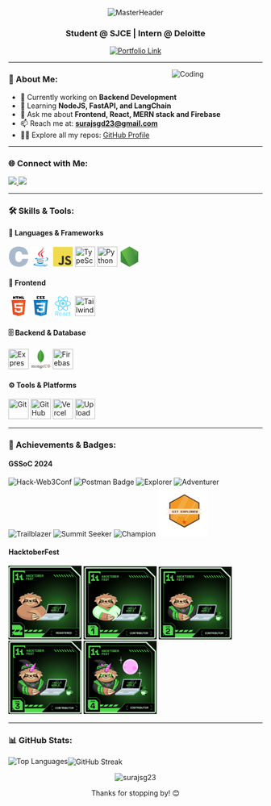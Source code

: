 <!-- Header GIF -->
<p align="center">
  <img src="https://res.cloudinary.com/dr3uuqnuz/image/upload/v1747719232/github-header-image_p6cwmu.png" alt="MasterHeader" />
</p>

<h3 align="center">Student @ SJCE | Intern @ Deloitte </h3>

<p align="center">
  <a href="https://suraj-23-portfolio.vercel.app/" target="_blank">
    <img src="https://img.shields.io/badge/-Visit My Portfolio-black?style=for-the-badge" alt="Portfolio Link"/>
  </a>
</p>

---

<img align="right" src="https://user-images.githubusercontent.com/74038190/219923809-b86dc415-a0c2-4a38-bc88-ad6cf06395a8.gif" width="180" alt="Coding" />

### 🚀 About Me:

- 🔭 Currently working on **Backend Development**
- 🌱 Learning **NodeJS, FastAPI, and LangChain**
- 💬 Ask me about **Frontend, React, MERN stack and Firebase**
- 📫 Reach me at: **surajsgd23@gmail.com**
- 👨‍💻 Explore all my repos: [GitHub Profile](https://github.com/SurajSG23?tab=repositories)

---

### 🌐 Connect with Me:
<p>
  <a href="https://www.linkedin.com/in/suraj-s-g-dhanva-995a23298/" target="_blank">
    <img src="https://img.shields.io/badge/-LinkedIn-blue?style=for-the-badge&logo=linkedin" />
  </a>
  <a href="https://instagram.com/suraj_sg23" target="_blank">
    <img src="https://img.shields.io/badge/-Instagram-E4405F?style=for-the-badge&logo=instagram&logoColor=white" />
  </a>
</p>

---

### 🛠️ Skills & Tools:

#### 🧠 Languages & Frameworks
<p>
  <img src="https://raw.githubusercontent.com/devicons/devicon/master/icons/c/c-original.svg" width="40" height="40" title="C"/>
  <img src="https://raw.githubusercontent.com/devicons/devicon/master/icons/java/java-original.svg" width="40" height="40" title="Java"/>
  <img src="https://raw.githubusercontent.com/devicons/devicon/master/icons/javascript/javascript-original.svg" width="40" height="40" title="JavaScript"/>
  <img src="https://cdn.jsdelivr.net/gh/devicons/devicon/icons/typescript/typescript-original.svg" width="40" height="40" title="TypeScript"/>
  <img src="https://cdn.jsdelivr.net/gh/devicons/devicon/icons/python/python-original.svg" width="40" height="40" title="Python"/>
  <img src="https://raw.githubusercontent.com/devicons/devicon/master/icons/nodejs/nodejs-original.svg" width="40" height="40" title="Node.js"/>
</p>

#### 🎨 Frontend
<p>
  <img src="https://raw.githubusercontent.com/devicons/devicon/master/icons/html5/html5-original-wordmark.svg" width="40" height="40" title="HTML5"/>
  <img src="https://raw.githubusercontent.com/devicons/devicon/master/icons/css3/css3-original-wordmark.svg" width="40" height="40" title="CSS3"/>
  <img src="https://raw.githubusercontent.com/devicons/devicon/master/icons/react/react-original-wordmark.svg" width="40" height="40" title="React"/>
  <img src="https://www.vectorlogo.zone/logos/tailwindcss/tailwindcss-icon.svg" width="40" height="40" title="Tailwind CSS"/>
</p>

#### 🗄️ Backend & Database
<p>
  <img src="https://img.icons8.com/office16/512/express-js.png" width="40" height="40" title="Express.js"/>
  <img src="https://raw.githubusercontent.com/devicons/devicon/master/icons/mongodb/mongodb-original-wordmark.svg" width="40" height="40" title="MongoDB"/>
  <img src="https://cdn.worldvectorlogo.com/logos/firebase-1.svg" width="40" height="40" title="Firebase"/>
</p>

#### ⚙️ Tools & Platforms
<p>
  <img src="https://cdn.jsdelivr.net/gh/devicons/devicon/icons/git/git-original.svg" width="40" height="40" title="Git"/>
  <img src="https://www.vectorlogo.zone/logos/github/github-icon.svg" width="40" height="40" title="GitHub"/>
  <img src="https://registry.npmmirror.com/@lobehub/icons-static-png/latest/files/dark/vercel.png" width="40" height="40" title="Vercel"/>
  <img src="https://uploadthing.com/favicon.ico" width="40" height="40" title="UploadThing"/>
</p>


---

### 🏅 Achievements & Badges:

#### GSSoC 2024
<p>
  <img src="https://raw.githubusercontent.com/GSSoC24/Hack-Web3Conf/refs/heads/main/assets/Hack-Web3Conf%202024%20Badge%20(2).png" width="100" title="Hack-Web3Conf"/>
  <img src="https://raw.githubusercontent.com/GSSoC24/Postman-Challenge/main/docs/assets/Postman%20White.png" width="100" title="Postman Badge"/>
  <img src="https://raw.githubusercontent.com/GSSoC24/Postman-Challenge/main/docs/assets/1.png" width="100" title="Explorer"/>
  <img src="https://raw.githubusercontent.com/GSSoC24/Postman-Challenge/main/docs/assets/2.png" width="100" title="Adventurer"/>
  <img src="https://raw.githubusercontent.com/GSSoC24/Postman-Challenge/main/docs/assets/3.png" width="100" title="Trailblazer"/>
  <img src="https://raw.githubusercontent.com/GSSoC24/Postman-Challenge/main/docs/assets/4.png" width="100" title="Summit Seeker"/>
  <img src="https://raw.githubusercontent.com/GSSoC24/Postman-Challenge/main/docs/assets/5.png" width="100" title="Champion"/>
  <img src="https://raw.githubusercontent.com/GSSoC24/Contributor/refs/heads/main/assets/Git%20Explorer.png" width="100" title="Git Explorer"/>
</p>

#### HacktoberFest
<p>
  <img src="https://github.com/SurajSG23/SurajSG23/raw/main/Badges/hacktober-fest/Screenshot%202024-10-30%20082339.png" width="145" title="Registered"/>
  <img src="https://github.com/SurajSG23/SurajSG23/raw/main/Badges/hacktober-fest/Screenshot%202024-10-30%20082400.png" width="145" title="Level 1"/>
  <img src="https://github.com/SurajSG23/SurajSG23/raw/main/Badges/hacktober-fest/Screenshot%202024-10-30%20082414.png" width="145" title="Level 2"/>
  <img src="https://github.com/SurajSG23/SurajSG23/raw/main/Badges/hacktober-fest/Screenshot%202024-10-30%20082432.png" width="145" title="Level 3"/>
  <img src="https://github.com/SurajSG23/SurajSG23/raw/main/Badges/hacktober-fest/Screenshot%202024-10-30%20082452.png" width="145" title="Level 4"/>
</p>

---

### 📊 GitHub Stats:
<p>
  <img align="left" src="https://github-readme-stats.vercel.app/api/top-langs?username=surajsg23&show_icons=true&locale=en&layout=compact&theme=radical" alt="Top Languages" />
</p>
<p>
  <img align="center" src="https://github-readme-streak-stats.herokuapp.com/?user=SurajSG23&theme=radical" alt="GitHub Streak" />
</p>


<p align="center">
  <img src="https://komarev.com/ghpvc/?username=SurajSG23&label=Profile%20Views&color=0e75b6&style=flat" alt="surajsg23" />
</p>
<p align="center">
  Thanks for stopping by! 😊
</p>
